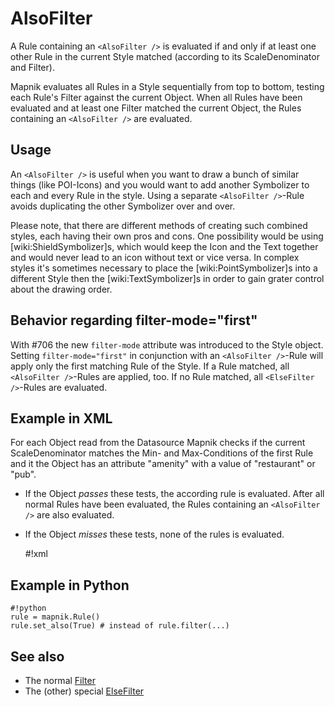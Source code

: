 <!-- Name: AlsoFilter -->
<!-- Version: 4 -->
<!-- Last-Modified: 2011/08/30 00:55:41 -->
<!-- Author: MaZderMind -->
# AlsoFilter
A Rule containing an `<AlsoFilter />` is evaluated if and only if at least one other Rule in the current Style matched (according to its ScaleDenominator and Filter).

Mapnik evaluates all Rules in a Style sequentially from top to bottom, testing each Rule's Filter against the current Object. When all Rules have been evaluated and at least one Filter matched the current Object, the Rules containing an `<AlsoFilter />` are evaluated.

## Usage
An `<AlsoFilter />` is useful when you want to draw a bunch of similar things (like POI-Icons) and you would want to add another Symbolizer to each and every Rule in the style. Using a separate `<AlsoFilter />`-Rule avoids duplicating the other Symbolizer over and over.

Please note, that there are different methods of creating such combined styles, each having their own pros and cons. One possibility would be using [wiki:ShieldSymbolizer]s, which would keep the Icon and the Text together and would never lead to an icon without text or vice versa. In complex styles it's sometimes necessary to place the [wiki:PointSymbolizer]s into a different Style then the [wiki:TextSymbolizer]s in order to gain grater control about the drawing order.

## Behavior regarding filter-mode="first"
With #706 the new `filter-mode` attribute was introduced to the Style object. Setting `filter-mode="first"` in conjunction with an `<AlsoFilter />`-Rule will apply only the first matching Rule of the Style. If a Rule matched, all `<AlsoFilter />`-Rules are applied, too. If no Rule matched, all `<ElseFilter />`-Rules are evaluated.

## Example in XML
For each Object read from the Datasource Mapnik checks if the current ScaleDenominator matches the Min- and Max-Conditions of the first Rule and it the Object has an attribute "amenity" with a value of "restaurant" or "pub".
 * If the Object _passes_ these tests, the according rule is evaluated. After all normal Rules have been evaluated, the Rules containing an `<AlsoFilter />` are also evaluated.
 * If the Object _misses_ these tests, none of the rules is evaluated.


    #!xml
    <Style name="contours">
      <Rule>
        <Filter>[amenity] = 'restaurant'</Filter>
        
        <MaxScaleDenominator>25000</MaxScaleDenominator>
        <MinScaleDenominator>100</MinScaleDenominator>
        
        <PointSymbolizer file="restaurant.png" />
      </Rule>
      
      <Filter>[amenity] = 'pub'</Filter>
        
        <MaxScaleDenominator>25000</MaxScaleDenominator>
        <MinScaleDenominator>100</MinScaleDenominator>
        
        <PointSymbolizer file="pub.png" />
      </Rule>
      
      <Rule>
        <AlsoFilter />
        
        <TextSymbolizer name="[name]" fontset-name="book-fonts" size="9" fill="black" dy="9" halo-radius="1" wrap-width="0" />
      </Rule>
    </Style>

## Example in Python

    #!python
    rule = mapnik.Rule()
    rule.set_also(True) # instead of rule.filter(...)

## See also
 * The normal [Filter](https://github.com/mapnik/mapnik/wiki/Filter)
 * The (other) special [ElseFilter](https://github.com/mapnik/mapnik/wiki/ElseFilter)
